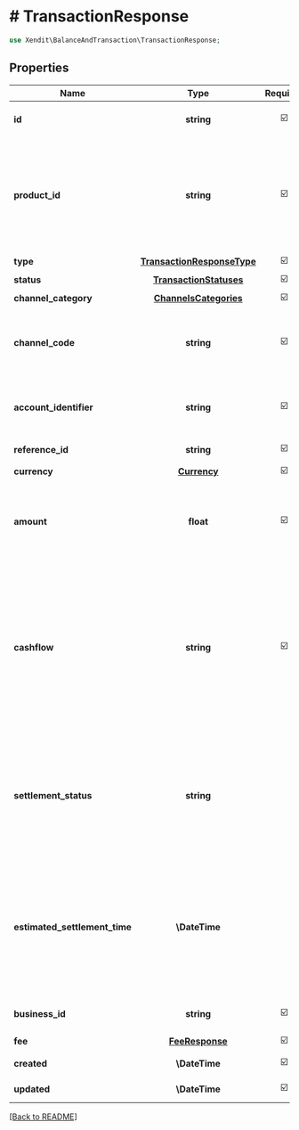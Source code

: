 # # TransactionResponse


```php
use Xendit\BalanceAndTransaction\TransactionResponse;
```

## Properties

| Name | Type | Required | Description | Examples |
|------------|:-------------:|:-------------:|-------------|:-------------:|
| **id** | **string** | ☑️ | The unique id of a transaction. It will have &#x60;txn_&#x60; as prefix | txn_438e4b61-7c4c-4dbb-bbba-94a896bff333 |
| **product_id** | **string** | ☑️ | The product_id of the transaction. Product id will have a different prefix for each product. You can use this id to match the transaction from this API to each product API. | d290f1ee-6c54-4b01-90e6-d701748f0851 |
| **type** | [**TransactionResponseType**](TransactionResponseType.md) | ☑️ |  | null |
| **status** | [**TransactionStatuses**](TransactionStatuses.md) | ☑️ |  | null |
| **channel_category** | [**ChannelsCategories**](ChannelsCategories.md) | ☑️ |  | null |
| **channel_code** | **string** | ☑️ | The channel of the transaction that is used. See [channel codes](https://docs.xendit.co/xendisburse/channel-codes) for the list of available per channel categories. | BCA |
| **account_identifier** | **string** | ☑️ | Account identifier of transaction. The format will be different from each channel. | 123123123 |
| **reference_id** | **string** | ☑️ | customer supplied reference/external_id | My custom reference |
| **currency** | [**Currency**](Currency.md) | ☑️ |  | null |
| **amount** | **float** | ☑️ | The transaction amount. The number of decimal places will be different for each currency according to ISO 4217. | 150.21 |
| **cashflow** | **string** | ☑️ | Representing whether the transaction is money in or money out For transfer, the transfer out side it will shows up as money out and on transfer in side in will shows up as money-in. Available values are &#x60;MONEY_IN&#x60; for money in and &#x60;MONEY_OUT&#x60; for money out. | null |
| **settlement_status** | **string** |  | The settlement status of the transaction. &#x60;PENDING&#x60; - Transaction amount has not been settled to merchant&#39;s balance. &#x60;SETTLED&#x60; - Transaction has been settled to merchant&#39;s balance | null |
| **estimated_settlement_time** | **\DateTime** |  | Estimated settlement time will only apply to money-in transactions. For money-out transaction, the value will be &#x60;NULL&#x60;. Estimated settlement time in which transaction amount will be settled to merchant&#39;s balance. | 2016-08-29T09:12:33.001Z |
| **business_id** | **string** | ☑️ | The id of business where this transaction belong to | 5fc9f5b246f820517e38c84d |
| **fee** | [**FeeResponse**](FeeResponse.md) | ☑️ |  | null |
| **created** | **\DateTime** | ☑️ | Transaction created timestamp (UTC+0) | 2016-08-29T09:12:33.001Z |
| **updated** | **\DateTime** | ☑️ | Transaction updated timestamp (UTC+0) | 2016-08-29T09:12:33.001Z |


[[Back to README]](../../README.md)
